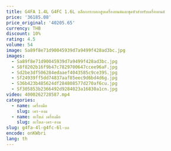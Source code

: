```yaml
---
title: G4FA 1.4L G4FC 1.6L บล็อกกระบอกสูบเครื่องยนต์และชุดหัวสําหรับเครื่องยนต์
price: '36185.08'
price_original: '40205.65'
currency: THB
discount: 10%
rating: 4.5
volume: 54
image: Sa89f8e71d90045939d7a9499f428ad3bc.jpg
images:
  - Sa89f8e71d90045939d7a9499f428ad3bc.jpg
  - S8f8202b16f9b47c7829700647ccee96aF.jpg
  - Sd2be3df506284edaaef4043585c9ce39S.jpg
  - Sf24939ff5dd74837aaf85eec9d6bd4d6g.jpg
  - S36b423b485624df284808577d270af6cu.jpg
  - Sf305853b2366492d9284023a16830a1cn.jpg
video: 4000262728587.mp4
categories:
  - name: เครื่องมือ
    slug: เคร-องม
  - name: อะไหล่ เครื่องมือ
    slug: อะไหล-เคร-องม
slug: g4fa-4l-g4fc-6l-บล
encode: onKWbri
lang: th
---
```

  